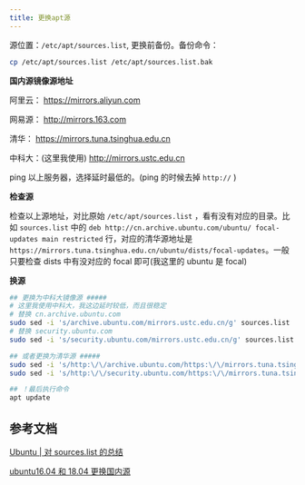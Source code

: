 ```yaml
---
title: 更换apt源
---
```


源位置：`/etc/apt/sources.list`, 更换前备份。备份命令：

```sh
cp /etc/apt/sources.list /etc/apt/sources.list.bak
```

**国内源镜像源地址**

阿里云： https://mirrors.aliyun.com 

网易源： http://mirrors.163.com

清华： https://mirrors.tuna.tsinghua.edu.cn

中科大：(这里我使用) http://mirrors.ustc.edu.cn

ping 以上服务器，选择延时最低的。(ping 的时候去掉 `http://` )

**检查源**

检查以上源地址，对比原始 `/etc/apt/sources.list` ，看有没有对应的目录。比如 `sources.list` 中的 `deb http://cn.archive.ubuntu.com/ubuntu/ focal-updates main restricted` 行，对应的清华源地址是 `https://mirrors.tuna.tsinghua.edu.cn/ubuntu/dists/focal-updates`。一般只要检查 dists 中有没对应的 focal 即可(我这里的 ubuntu 是 focal)

**换源**

```sh
## 更换为中科大镜像源 #####
# 这里我使用中科大，我这边延时较低，而且很稳定
# 替换 cn.archive.ubuntu.com
sudo sed -i 's/archive.ubuntu.com/mirrors.ustc.edu.cn/g' sources.list
# 替换 security.ubuntu.com
sudo sed -i 's/security.ubuntu.com/mirrors.ustc.edu.cn/g' sources.list

## 或者更换为清华源 #####
sudo sed -i 's/http:\/\/archive.ubuntu.com/https:\/\/mirrors.tuna.tsinghua.edu.cn/g' sources.list
sudo sed -i 's/http:\/\/security.ubuntu.com/https:\/\/mirrors.tuna.tsinghua.edu.cn/g' sources.list

## ！最后执行命令
apt update
```

## 参考文档

[Ubuntu | 对 sources.list 的总结](https://www.jianshu.com/p/5400722c369c)

[ubuntu16.04 和 18.04 更换国内源](https://blog.csdn.net/u012308586/article/details/102953882)

